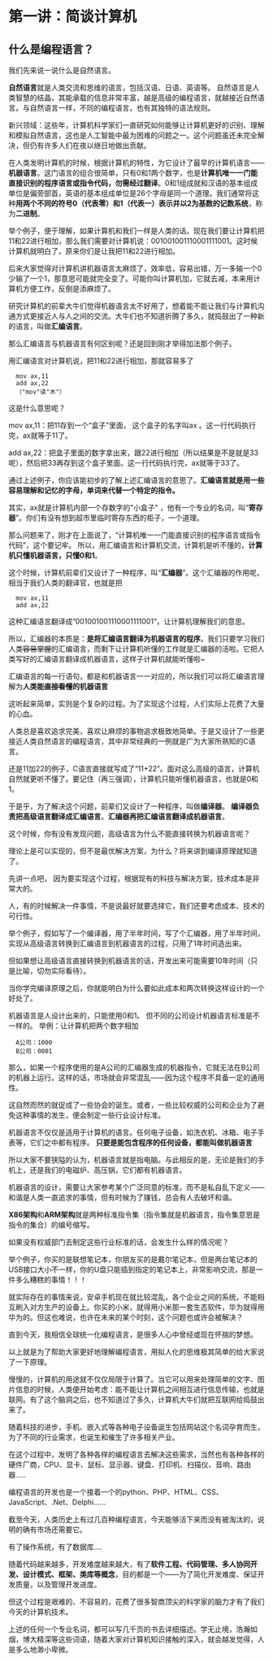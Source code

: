 # 第一讲：简谈计算机 #

## 什么是编程语言？ ##
我们先来说一说什么是自然语言。

**自然语言**就是人类交流和思维的语言，包括汉语、日语、英语等。 自然语言是人类智慧的结晶，其能承载的信息非常丰富，越是高级的编程语言，就越接近自然语言。与自然语言一样，不同的编程语言，也有其独特的语法规则。

新兴领域：这些年，计算机科学家们一直研究如何能够让计算机更好的识别、理解和模拟自然语言，这也是人工智能中最为困难的问题之一。这个问题虽还未完全解决，但仍有许多人们在夜以继日地做出贡献。

在人类发明计算机的时候，根据计算机的特性，为它设计了最早的计算机语言——**机器语言**。这门语言的组合很简单，只有0和1两个数字，也是**计算机唯一一门能直接识别的程序语言或指令代码，勿需经过翻译**。0和1组成就和汉语的基本组成单位是偏旁部首，英语的基本组成单位是26个字母是同一个道理。我们通常将这种**用两个不同的符号0（代表零）和1（代表一）表示并以2为基数的记数系统**，称为**二进制**。

举个例子，便于理解，如果计算机和我们一样是人类的话。现在我们要让计算机把11和22进行相加，那么我们需要对计算机说：001001001110001111001。这时候计算机就明白了，原来你们是让我把11和22进行相加。

后来大家觉得对计算机讲机器语言太麻烦了，效率低，容易出错，万一多输一个0少输了一个1，那意思可能就完全变了。可能你叫计算机加，它就去减，本来用计算机方便工作，反倒是添麻烦了。

研究计算机的前辈大牛们觉得机器语言太不好用了，想着能不能让我们与计算机沟通方式更接近人与人之间的交流。大牛们也不知道折腾了多久，就捣鼓出了一种新的语言，叫做**汇编语言**。

那么汇编语言与机器语言有何区别呢？还是回到刚才举得加法那个例子。

用汇编语言对计算机说，把11和22进行相加，那就容易多了

      mov ax,11
      add ax,22
      （"mov"读"木"）
 
 这是什么意思呢？
 
 mov ax,11：把11存到一个“盒子”里面， 这个盒子的名字叫ax 。这一行代码执行完，ax就等于11了。
 
 add ax,22：把盒子里面的数字拿出来，跟22进行相加（所以结果是不是就是33呢），然后把33再存到这个盒子里面。这一行代码执行完，ax就等于33了。
 
 通过上述例子，你应该能初步的了解上述汇编语言的意思了。**汇编语言就是用一些容易理解和记忆的字母，单词来代替一个特定的指令。**
 
 其实，ax就是计算机内部一个存数字的"小盒子" ，他有一个专业的名词，叫“**寄存器**”。你们有没有想到超市里临时寄存东西的柜子，一个道理。
 
 那么问题来了，刚才在上面说了，“计算机唯一一门能直接识别的程序语言或指令代码”，这个要记牢。
所以，用汇编语言和计算机交流，计算机是听不懂的，**计算机只懂机器语言，只懂0和1**。

这个时候，计算机前辈们又设计了一种程序，叫“**汇编器**”。这个汇编器的作用呢，相当于我们人类的翻译官，也就是把
      
      mov ax,11
      add ax,22
这种汇编语言翻译成”001001001110001111001“，让计算机理解我们的意思。
 
所以，汇编器的本质是：**是将汇编语言翻译为机器语言的程序**。我们只要学习我们人类~~容易掌握~~的汇编语言，而剩下让计算机听懂的工作就是汇编器的活啦。它把人类写好的汇编语言翻译成机器语言，这样子计算机就能听懂啦~

汇编语言的每一行语句，都是和机器语言一一对应的，所以我们可以将汇编语言理解为**人类能~~直接看懂~~的机器语言**

这听起来简单，实则是个复杂的过程。为了实现这个过程，人们实际上花费了大量的心血。

人类总是喜欢追求完美，喜欢让麻烦的事物追求极致地简单。于是又设计了一些更接近人类自然语言的编程语言，其中非常经典的一例就是广为大家所熟知的C语言。

还是11加22的例子，C语言直接就写成了“11+22”。面对这么高级的语言，计算机自然就更听不懂了。要记住（再三强调），计算机只能听懂机器语言，也就是0和1。

于是乎，为了解决这个问题，前辈们又设计了一种程序，叫做**编译器**。
**编译器负责把高级语言翻译成汇编语言**。**汇编器再把汇编语言翻译成机器语言**。

这个时候，你有没有发现问题，高级语言为什么不能直接转换为机器语言呢？

理论上是可以实现的，但不是最优解决方案，为什么？将来讲到编译原理就知道了。

先讲一点吧， 因为要实现这个过程，根据现有的科技与解决方案，技术成本是非常大的。

人，有的时候解决一件事情，不是说最好就要选择它，我们还要考虑成本、技术的可行性。

举个例子，假如写了一个编译器，用了半年时间，写了个汇编器，用了半年时间，实现从高级语言转换到汇编语言到机器语言的过程，只用了1年时间造出来。

但如果想让高级语言直接转换到机器语言的话，开发出来可能需要10年时间（只是比喻，切勿实际看待）。

当你学完编译原理之后，你就能明白为什么要如此成本和两次转换这样设计的一个好处了。

机器语言是人设计出来的，只能使用0和1。
但不同的公司设计机器语言标准是不一样的。
举例：让计算机把两个数字相加
   
      A公司：1000
      B公司：0001
   
   那么，如果一个程序使用的是A公司的汇编器生成的机器指令，它就无法在B公司的机器上运行。这样的话，市场就会非常混乱——因为这个程序不具备一定的通用性。
  
   这自然而然的就促成了一些协会的诞生。或者，一些比较权威的公司和企业为了避免这种事情的发生，便会制定一些行业设计标准。
   
   机器语言不仅仅是适用于计算机的语言。任何电子设备，如洗衣机、冰箱、电子手表等，它们之中都有程序。
   **只要是能包含程序的任何设备，都能叫做机器语言**
   
   所以大家不要狭隘的认为，机器语言就是指电脑。与此相反的是，无论是我们的手机上，还是我们的电磁炉、高压锅，它们都有机器语言。
   
   机器语言的设计，需要让大家参考某个广泛同意的标准，而不是私自乱下定义——和谐是人类一直追求的事情，但有时候为了赚钱，总会有人去破坏和谐。
   
   **X86架构**和**ARM架构**就是两种标准指令集（指令集就是机器语言，指令集意思是指令的集合）的编号缩写。
   
   如果没有权威部门去制定这些行业标准的话，会发生什么样的情况呢？
   
   举个例子，你买的是联想笔记本，你朋友买的是戴尔笔记本，但是两台笔记本的USB接口大小不一样，你的U盘只能插到指定的笔记本上，非常影响交流，那是一件多么糟糕的事情！！！
  
   就实际存在的事情来说，安卓手机现在就比较混乱，各个企业之间的系统，不能相互刷入对方生产的设备上。你买的小米，就得用小米那一套生态软件，华为就得用华为的。但这也难说，也许在未来的某个时刻，这个问题也或许会被解决？
   
   直到今天，我相信全球统一化编程语言，是很多人心中曾经或现在怀揣的梦想。
   
   以上就是为了帮助大家更好地理解编程语言，用拟人化的思维极其简单的给大家说了一下原理。
   
   慢慢的，计算机的用途就不仅仅局限于计算了。当它可以用来处理简单的文字、图片信息的时候，人类便开始考虑：能不能让计算机之间相互进行信息传输，也就是联网。有了这个脑洞之后，也不知道过了多久，计算机大牛们就把互联网给捣鼓出来了。
   
   随着科技的进步，手机、嵌入式等各种电子设备诞生包括网站这个名词孕育而生，为了不同的行业需求，也诞生和催生了许多相关产业。
   
   在这个过程中，发明了各种各样的编程语言去解决这些需求，当然也有各种各样的硬件厂商，CPU、显卡、鼠标、显示器、键盘、打印机、扫描仪、音响、路由器.....
   
   
   编程语言的开发也是一个接着一个的python、PHP、HTML、CSS、JavaScript、.Net、Delphi……
   
   截至今天，人类历史上有过几百种编程语言，今天能够活下来而没有被淘汰的，说明的确有市场还需要它。
   
   有了操作系统，有了数据库....
   
   随着代码越来越多，开发难度越来越大，有了**软件工程、代码管理、多人协同开发、设计模式、框架、类库等概念**，目的都是一个——为了简化开发难度、保证开发质量，以及管理开发进度。
   
   但这个过程是艰难的、不容易的，花费了很多智商顶尖的科学家的脑力才有了我们今天的计算机技术。
   
   上述的任何一个专业名词，都可以写几千页的书去详细描述。学无止境，浩瀚如烟，博大精深等这些词语，随着大家对计算机知识接触的深入，就会越发觉得，人是多么地渺小卑微。
   
   
   
   
   
   
   
   
   
   
   
   
   
   
   
   
   
   
   
   
   
   
   
   
   
   
   


 
 
 
 
 
 
 
 
 
 
 
 
 

